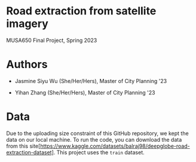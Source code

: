 # Road extraction from satellite imagery

MUSA650 Final Project, Spring 2023

# Authors

- Jasmine Siyu Wu (She/Her/Hers), Master of City Planning '23

- Yihan Zhang (She/Her/Hers), Master of City Planning '23

# Data

Due to the uploading size constraint of this GitHub repository, we kept the data on our local machine. To run the code, you can download the data from this site[https://www.kaggle.com/datasets/balraj98/deepglobe-road-extraction-dataset]. This project uses the `train` dataset.
